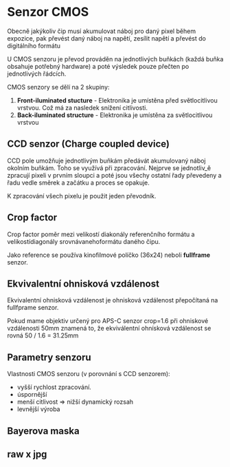 # Senzor CMOS

Obecně jakýkoliv čip musí akumulovat náboj pro daný pixel během expozice, pak převést daný náboj na napětí, zesílit napětí a převést do digitálního formátu

U CMOS senzoru je převod prováděn na jednotlivých buňkách (každá buňka obsahuje potřebný hardware) a poté výsledek pouze přečten po jednotlivých řádcích.

CMOS senzory se dělí na 2 skupiny:

1. __Front-iluminated stucture__ - Elektronika je umístěna před světlocitlivou vrstvou. Což má za nasledek snížení citlivosti.
2. __Back-iluminated structure__ - Elektronika je umístěna za světlocitlivou vrstvou

## CCD senzor (Charge coupled device)

CCD pole umožňuje jednotlivým buňkám předávát akumulovaný náboj okolním buňkám. Toho se využívá při zpracování. Nejprve se jednotliv_ě zpracují pixeli v prvním sloupci a poté jsou všechy ostatní řady převedeny a řadu vedle směrek a začátku a proces se opakuje.

K zpracování všech pixelu je použit jeden převodník.

## Crop factor

Crop factor poměr mezi velikostí diakonály referenčního formátu a velikostídiagonály srovnávanehoformátu daného čipu.

Jako reference se používa kinofilmové políčko (36x24) neboli __fullframe__ senzor.

## Ekvivalentní ohnisková vzdálenost

Ekvivalentní ohnisková vzdálenost je ohnisková vzdálenost přepočítaná na fullfprame senzor.

Pokud mame objektiv určený pro APS-C senzor crop=1.6 při ohniskové vzdálenosti 50mm znamená to, že ekviválentní ohnísková vzdálenost se rovná 50 / 1.6 = 31.25mm

## Parametry senzoru

Vlastnosti CMOS senzoru (v porovnání s CCD senzorem):

- vyšší rychlost zpracování.
- úspornější
- menší citlivost => nižší dynamický rozsah
- levnější výroba

## Bayerova maska

## raw x jpg